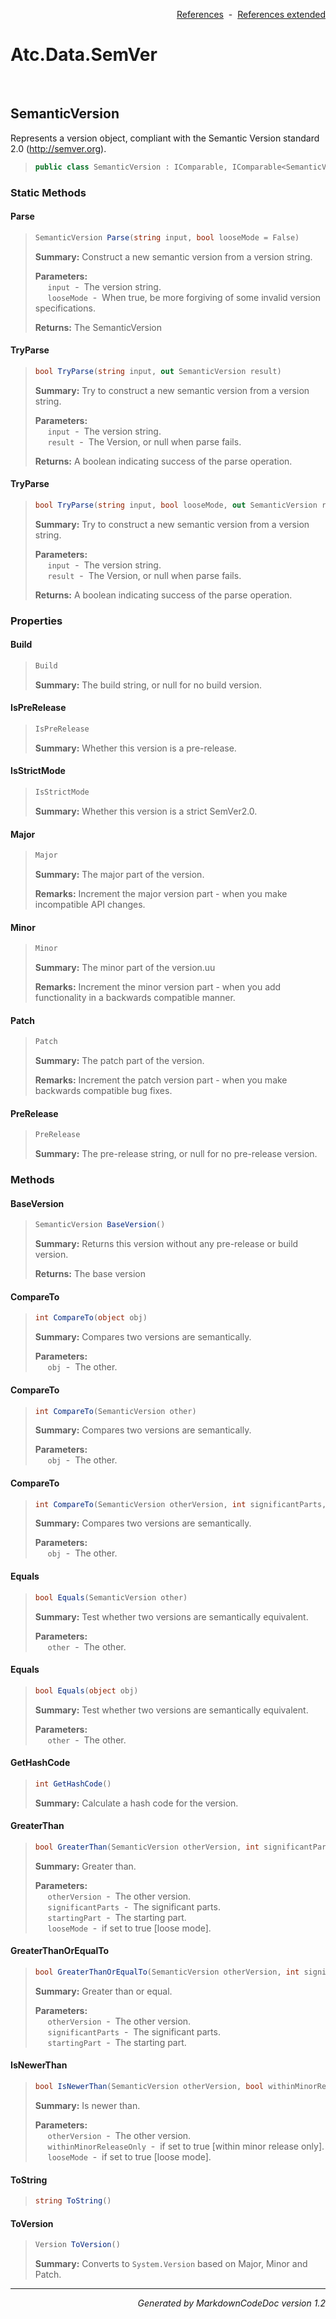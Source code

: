 <div style='text-align: right'>

[References](Index.md)&nbsp;&nbsp;-&nbsp;&nbsp;[References extended](IndexExtended.md)
</div>

# Atc.Data.SemVer

<br />

## SemanticVersion
Represents a version object, compliant with the Semantic Version standard 2.0 (http://semver.org).

>```csharp
>public class SemanticVersion : IComparable, IComparable<SemanticVersion>, IEquatable<SemanticVersion>
>```

### Static Methods

#### Parse
>```csharp
>SemanticVersion Parse(string input, bool looseMode = False)
>```
><b>Summary:</b> Construct a new semantic version from a version string.
>
><b>Parameters:</b><br>
>&nbsp;&nbsp;&nbsp;&nbsp;&nbsp;`input`&nbsp;&nbsp;-&nbsp;&nbsp;The version string.<br />
>&nbsp;&nbsp;&nbsp;&nbsp;&nbsp;`looseMode`&nbsp;&nbsp;-&nbsp;&nbsp;When true, be more forgiving of some invalid version specifications.<br />
>
><b>Returns:</b> The SemanticVersion
#### TryParse
>```csharp
>bool TryParse(string input, out SemanticVersion result)
>```
><b>Summary:</b> Try to construct a new semantic version from a version string.
>
><b>Parameters:</b><br>
>&nbsp;&nbsp;&nbsp;&nbsp;&nbsp;`input`&nbsp;&nbsp;-&nbsp;&nbsp;The version string.<br />
>&nbsp;&nbsp;&nbsp;&nbsp;&nbsp;`result`&nbsp;&nbsp;-&nbsp;&nbsp;The Version, or null when parse fails.<br />
>
><b>Returns:</b> A boolean indicating success of the parse operation.
#### TryParse
>```csharp
>bool TryParse(string input, bool looseMode, out SemanticVersion result)
>```
><b>Summary:</b> Try to construct a new semantic version from a version string.
>
><b>Parameters:</b><br>
>&nbsp;&nbsp;&nbsp;&nbsp;&nbsp;`input`&nbsp;&nbsp;-&nbsp;&nbsp;The version string.<br />
>&nbsp;&nbsp;&nbsp;&nbsp;&nbsp;`result`&nbsp;&nbsp;-&nbsp;&nbsp;The Version, or null when parse fails.<br />
>
><b>Returns:</b> A boolean indicating success of the parse operation.
### Properties

#### Build
>```csharp
>Build
>```
><b>Summary:</b> The build string, or null for no build version.
#### IsPreRelease
>```csharp
>IsPreRelease
>```
><b>Summary:</b> Whether this version is a pre-release.
#### IsStrictMode
>```csharp
>IsStrictMode
>```
><b>Summary:</b> Whether this version is a strict SemVer2.0.
#### Major
>```csharp
>Major
>```
><b>Summary:</b> The major part of the version.
>
><b>Remarks:</b> Increment the major version part - when you make incompatible API changes.
#### Minor
>```csharp
>Minor
>```
><b>Summary:</b> The minor part of the version.uu
>
><b>Remarks:</b> Increment the minor version part - when you add functionality in a backwards compatible manner.
#### Patch
>```csharp
>Patch
>```
><b>Summary:</b> The patch part of the version.
>
><b>Remarks:</b> Increment the patch version part - when you make backwards compatible bug fixes.
#### PreRelease
>```csharp
>PreRelease
>```
><b>Summary:</b> The pre-release string, or null for no pre-release version.
### Methods

#### BaseVersion
>```csharp
>SemanticVersion BaseVersion()
>```
><b>Summary:</b> Returns this version without any pre-release or build version.
>
><b>Returns:</b> The base version
#### CompareTo
>```csharp
>int CompareTo(object obj)
>```
><b>Summary:</b> Compares two versions are semantically.
>
><b>Parameters:</b><br>
>&nbsp;&nbsp;&nbsp;&nbsp;&nbsp;`obj`&nbsp;&nbsp;-&nbsp;&nbsp;The other.<br />
#### CompareTo
>```csharp
>int CompareTo(SemanticVersion other)
>```
><b>Summary:</b> Compares two versions are semantically.
>
><b>Parameters:</b><br>
>&nbsp;&nbsp;&nbsp;&nbsp;&nbsp;`obj`&nbsp;&nbsp;-&nbsp;&nbsp;The other.<br />
#### CompareTo
>```csharp
>int CompareTo(SemanticVersion otherVersion, int significantParts, int startingPart, bool looseMode = False)
>```
><b>Summary:</b> Compares two versions are semantically.
>
><b>Parameters:</b><br>
>&nbsp;&nbsp;&nbsp;&nbsp;&nbsp;`obj`&nbsp;&nbsp;-&nbsp;&nbsp;The other.<br />
#### Equals
>```csharp
>bool Equals(SemanticVersion other)
>```
><b>Summary:</b> Test whether two versions are semantically equivalent.
>
><b>Parameters:</b><br>
>&nbsp;&nbsp;&nbsp;&nbsp;&nbsp;`other`&nbsp;&nbsp;-&nbsp;&nbsp;The other.<br />
#### Equals
>```csharp
>bool Equals(object obj)
>```
><b>Summary:</b> Test whether two versions are semantically equivalent.
>
><b>Parameters:</b><br>
>&nbsp;&nbsp;&nbsp;&nbsp;&nbsp;`other`&nbsp;&nbsp;-&nbsp;&nbsp;The other.<br />
#### GetHashCode
>```csharp
>int GetHashCode()
>```
><b>Summary:</b> Calculate a hash code for the version.
#### GreaterThan
>```csharp
>bool GreaterThan(SemanticVersion otherVersion, int significantParts = 4, int startingPart = 1, bool looseMode = False)
>```
><b>Summary:</b> Greater than.
>
><b>Parameters:</b><br>
>&nbsp;&nbsp;&nbsp;&nbsp;&nbsp;`otherVersion`&nbsp;&nbsp;-&nbsp;&nbsp;The other version.<br />
>&nbsp;&nbsp;&nbsp;&nbsp;&nbsp;`significantParts`&nbsp;&nbsp;-&nbsp;&nbsp;The significant parts.<br />
>&nbsp;&nbsp;&nbsp;&nbsp;&nbsp;`startingPart`&nbsp;&nbsp;-&nbsp;&nbsp;The starting part.<br />
>&nbsp;&nbsp;&nbsp;&nbsp;&nbsp;`looseMode`&nbsp;&nbsp;-&nbsp;&nbsp;if set to true [loose mode].<br />
#### GreaterThanOrEqualTo
>```csharp
>bool GreaterThanOrEqualTo(SemanticVersion otherVersion, int significantParts = 4, int startingPart = 1)
>```
><b>Summary:</b> Greater than or equal.
>
><b>Parameters:</b><br>
>&nbsp;&nbsp;&nbsp;&nbsp;&nbsp;`otherVersion`&nbsp;&nbsp;-&nbsp;&nbsp;The other version.<br />
>&nbsp;&nbsp;&nbsp;&nbsp;&nbsp;`significantParts`&nbsp;&nbsp;-&nbsp;&nbsp;The significant parts.<br />
>&nbsp;&nbsp;&nbsp;&nbsp;&nbsp;`startingPart`&nbsp;&nbsp;-&nbsp;&nbsp;The starting part.<br />
#### IsNewerThan
>```csharp
>bool IsNewerThan(SemanticVersion otherVersion, bool withinMinorReleaseOnly = False, bool looseMode = False)
>```
><b>Summary:</b> Is newer than.
>
><b>Parameters:</b><br>
>&nbsp;&nbsp;&nbsp;&nbsp;&nbsp;`otherVersion`&nbsp;&nbsp;-&nbsp;&nbsp;The other version.<br />
>&nbsp;&nbsp;&nbsp;&nbsp;&nbsp;`withinMinorReleaseOnly`&nbsp;&nbsp;-&nbsp;&nbsp;if set to true [within minor release only].<br />
>&nbsp;&nbsp;&nbsp;&nbsp;&nbsp;`looseMode`&nbsp;&nbsp;-&nbsp;&nbsp;if set to true [loose mode].<br />
#### ToString
>```csharp
>string ToString()
>```
#### ToVersion
>```csharp
>Version ToVersion()
>```
><b>Summary:</b> Converts to `System.Version` based on Major, Minor and Patch.
<hr /><div style='text-align: right'><i>Generated by MarkdownCodeDoc version 1.2</i></div>
